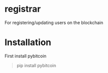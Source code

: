 registrar
=========

For registering/updating users on the blockchain

Installation
=========

First install pybitcoin

> pip install pybitcoin

